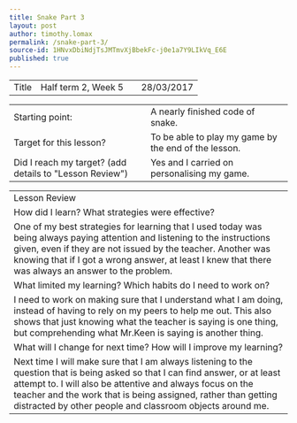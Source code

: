 ```yaml
---
title: Snake Part 3
layout: post
author: timothy.lomax
permalink: /snake-part-3/
source-id: 1HNvxDbiNdjTsJMTmvXjBbekFc-j0e1a7Y9LIkVq_E6E
published: true
---
```

<table>
  <tr>
    <td>Title</td>
    <td>
Half term 2, Week 5</td>
    <td></td>
    <td>28/03/2017</td>
  </tr>
</table>


<table>
  <tr>
    <td>Starting point:</td>
    <td>A nearly finished code of snake.</td>
  </tr>
  <tr>
    <td>Target for this lesson?</td>
    <td>To be able to play my game by the end of the lesson.</td>
  </tr>
  <tr>
    <td>Did I reach my target? 
(add details to "Lesson Review")</td>
    <td>Yes and I carried on personalising my game.</td>
  </tr>
</table>


<table>
  <tr>
    <td>Lesson Review</td>
  </tr>
  <tr>
    <td>How did I learn? What strategies were effective? </td>
  </tr>
  <tr>
    <td>One of my best strategies for learning that I used today was being always paying attention and listening to the instructions given, even if they are not issued by the teacher. Another was knowing that if I got a wrong answer, at least I knew that there was always an answer to the problem.</td>
  </tr>
  <tr>
    <td>What limited my learning? Which habits do I need to work on? </td>
  </tr>
  <tr>
    <td>I need to work on making sure that I understand what I am doing, instead of having to rely on my peers to help me out. This also shows that just knowing what the teacher is saying is one thing, but comprehending what Mr.Keen is saying is another thing.</td>
  </tr>
  <tr>
    <td>What will I change for next time? How will I improve my learning?</td>
  </tr>
  <tr>
    <td>Next time I will make sure that I am always listening to the question that is being asked so that I can find answer, or at least attempt to. I will also be attentive and always focus on the teacher and the work that is being assigned, rather than getting distracted by other people and classroom objects around me.</td>
  </tr>
</table>



